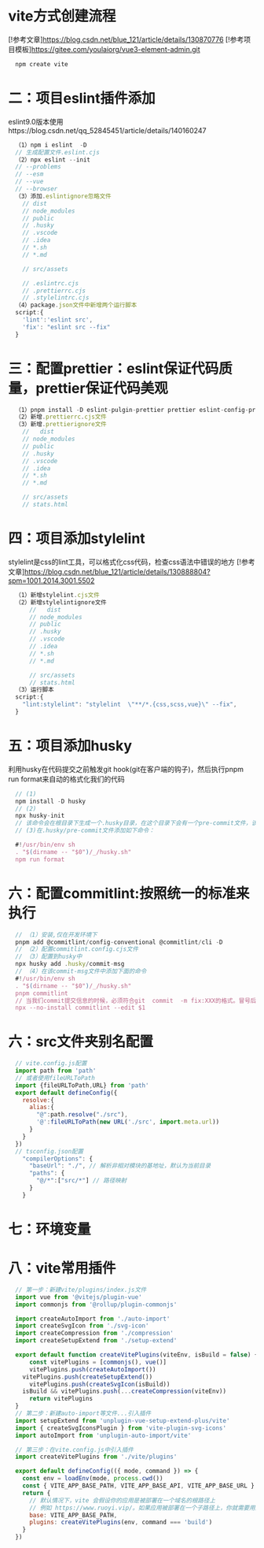 # vite方式创建流程
[!参考文章]https://blog.csdn.net/blue_121/article/details/130870776
[!参考项目模板]https://gitee.com/youlaiorg/vue3-element-admin.git
  ```js
    npm create vite
  ```
# 二：项目eslint插件添加
  eslint9.0版本使用https://blog.csdn.net/qq_52845451/article/details/140160247
  ```js
    （1）npm i eslint  -D
    // 生成配置文件.eslint.cjs
    （2）npx eslint --init
    // --problems
    // --esm
    // --vue
    // --browser
    （3）添加.eslintignore忽略文件
      // dist
      // node_modules
      // public
      // .husky
      // .vscode
      // .idea
      // *.sh
      // *.md

      // src/assets

      // .eslintrc.cjs
      // .prettierrc.cjs
      // .stylelintrc.cjs
    （4）package.json文件中新增两个运行脚本
    script:{
      'lint':'eslint src',
      'fix': "eslint src --fix"
    }

  ```
# 三：配置prettier：eslint保证代码质量，prettier保证代码美观
  ```js
    （1）pnpm install -D eslint-pulgin-prettier prettier eslint-config-prettier
    （2）新增.prettierrc.cjs文件
    （3）新增.prettierignore文件
      //   dist
      // node_modules
      // public
      // .husky
      // .vscode
      // .idea
      // *.sh
      // *.md

      // src/assets
      // stats.html

  ```
# 四：项目添加stylelint
stylelint是css的lint工具，可以格式化css代码，检查css语法中错误的地方
[!参考文章]https://blog.csdn.net/blue_121/article/details/130888804?spm=1001.2014.3001.5502
  ```js
    （1）新增stylelint.cjs文件
    （2）新增stylelintignore文件
        //   dist
        // node_modules
        // public
        // .husky
        // .vscode
        // .idea
        // *.sh
        // *.md

        // src/assets
        // stats.html
    （3）运行脚本
    script:{
      "lint:stylelint": "stylelint  \"**/*.{css,scss,vue}\" --fix",
    }
  ```
# 五：项目添加husky
利用husky在代码提交之前触发git hook(git在客户端的钩子)，然后执行pnpm run format来自动的格式化我们的代码
  ```js
    // (1)
    npm install -D husky
    // (2)
    npx husky-init
    // 该命令会在根目录下生成一个.husky目录，在这个目录下会有一个pre-commit文件，该文件中的命令会在我们执行commit的时候执行
    // (3)在.husky/pre-commit文件添加如下命令：

    #!/usr/bin/env sh
    . "$(dirname -- "$0")/_/husky.sh"
    npm run format
  ```
# 六：配置commitlint:按照统一的标准来执行
  ```js
    // （1）安装,仅在开发环境下
    pnpm add @commitlint/config-conventional @commitlint/cli -D
    // （2）配置commitlint.config.cjs文件
    // （3）配置到husky中
    npx husky add .husky/commit-msg
    // （4）在该commit-msg文件中添加下面的命令
    #!/usr/bin/env sh
    . "$(dirname -- "$0")/_/husky.sh"
    pnpm commitlint
    // 当我们commit提交信息的时候，必须符合git  commit  -m fix:XXX的格式。冒号后买你一定要加空格
    npx --no-install commitlint --edit $1

  ```
# 六：src文件夹别名配置
  ```js
    // vite.config.js配置
    import path from 'path'
    // 或者使用fileURLToPath
    import {fileURLToPath,URL} from 'path'
    export default defineConfig({
      resolve:{
        alias:{
          "@":path.resolve("./src"),
          '@':fileURLToPath(new URL('./src', import.meta.url))
        }
      }
    })
    // tsconfig.json配置
      "compilerOptions": {
        "baseUrl": "./", // 解析非相对模块的基地址，默认为当前目录
        "paths": {
          "@/*":["src/*"] // 路径映射
        }
      }
  ```
# 七：环境变量
# 八：vite常用插件
  ```js
    // 第一步：新建vite/plugins/index.js文件
    import vue from '@vitejs/plugin-vue'
    import commonjs from '@rollup/plugin-commonjs'

    import createAutoImport from './auto-import'
    import createSvgIcon from './svg-icon'
    import createCompression from './compression'
    import createSetupExtend from './setup-extend'

    export default function createVitePlugins(viteEnv, isBuild = false) {
        const vitePlugins = [commonjs(), vue()]
        vitePlugins.push(createAutoImport())
      vitePlugins.push(createSetupExtend())
        vitePlugins.push(createSvgIcon(isBuild))
      isBuild && vitePlugins.push(...createCompression(viteEnv))
        return vitePlugins
    }
    // 第二步：新建auto-import等文件...引入插件
    import setupExtend from 'unplugin-vue-setup-extend-plus/vite'
    import { createSvgIconsPlugin } from 'vite-plugin-svg-icons'
    import autoImport from 'unplugin-auto-import/vite'

    // 第三步：在vite.config.js中引入插件
    import createVitePlugins from './vite/plugins'

    export default defineConfig(({ mode, command }) => {
      const env = loadEnv(mode, process.cwd())
      const { VITE_APP_BASE_PATH, VITE_APP_BASE_API, VITE_APP_BASE_URL } = env
      return {
        // 默认情况下，vite 会假设你的应用是被部署在一个域名的根路径上
        // 例如 https://www.ruoyi.vip/。如果应用被部署在一个子路径上，你就需要用这个选项指定这个子路径。例如，如果你的应用被部署在 https://www.ruoyi.vip/admin/，则设置 baseUrl 为 /admin/。
        base: VITE_APP_BASE_PATH,
        plugins: createVitePlugins(env, command === 'build')
      }
    })
  ```